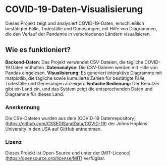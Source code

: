 # COVID-19-Daten-Visualisierung
Dieses Projekt zeigt und analysiert COVID-19-Daten, einschließlich bestätigter Fälle, Todesfälle und Genesungen, mit Hilfe von Diagrammen, die den Verlauf der Pandemie in verschiedenen Ländern visualisieren.

## Wie es funktioniert?
**Backend-Daten:** Das Projekt verwendet CSV-Dateien, die tägliche COVID-19 Daten enthalten.
**Datenanalyse:** Die CSV-Dateien werden mit Hilfe von Pandas eingelesen.
**Visualisierung:** Es generiert interaktive Diagramme mit matplotlib, die tägliche sowie kumulierte Zahlen für bestätigte Fälle, Todesfälle und Genesungen anzeigen.
**Einfache Bedienung:** Der Benutzer gibt ein Land ein, und das System zeigt die entsprechenden Daten und Diagramme für dieses Land.

### Anerkennung
Die CSV-Dateien wurden aus dem [COVID-19 Datenrepository] (https://github.com/CSSEGISandData/COVID-19) der Johns Hopkins University in den USA auf GitHub entnommen.

### Lizenz
Dieses Projekt ist Open-Source und unter der [MIT-Licence] (https://opensource.org/license/MIT) verfügbar.
